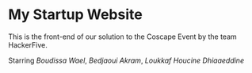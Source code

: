 # My Startup Website

This is the front-end of our solution to the Coscape Event by the team HackerFive.

Starring _Boudissa Wael_, _Bedjaoui Akram_, _Loukkaf Houcine Dhiaaeddine_
